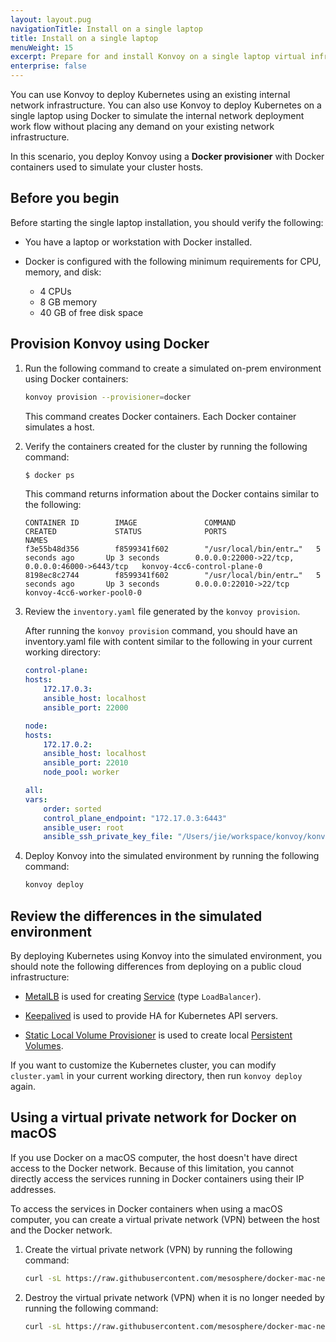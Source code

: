 ```yaml
---
layout: layout.pug
navigationTitle: Install on a single laptop
title: Install on a single laptop
menuWeight: 15
excerpt: Prepare for and install Konvoy on a single laptop virtual infrastructure
enterprise: false
---
```

You can use Konvoy to deploy Kubernetes using an existing internal network infrastructure.
You can also use Konvoy to deploy Kubernetes on a single laptop using Docker to simulate the internal network deployment work flow without placing any demand on your existing network infrastructure.

In this scenario, you deploy Konvoy using a **Docker provisioner** with Docker containers used to simulate your cluster hosts.

## Before you begin
Before starting the single laptop installation, you should verify the following:

- You have a laptop or workstation with Docker installed.

- Docker is configured with the following minimum requirements for CPU, memory, and disk:
    - 4 CPUs
    - 8 GB memory
    - 40 GB of free disk space

## Provision Konvoy using Docker

1. Run the following command to create a simulated on-prem environment using Docker containers:

    ```bash
    konvoy provision --provisioner=docker
    ```

    This command creates Docker containers.
    Each Docker container simulates a host.

1. Verify the containers created for the cluster by running the following command:

    ```bash
    $ docker ps
    ```

    This command returns information about the Docker contains similar to the following:

    ```
    CONTAINER ID        IMAGE               COMMAND                  CREATED             STATUS              PORTS                                            NAMES
    f3e55b48d356        f8599341f602        "/usr/local/bin/entr…"   5 seconds ago       Up 3 seconds        0.0.0.0:22000->22/tcp, 0.0.0.0:46000->6443/tcp   konvoy-4cc6-control-plane-0
    8198ec8c2744        f8599341f602        "/usr/local/bin/entr…"   5 seconds ago       Up 3 seconds        0.0.0.0:22010->22/tcp                            konvoy-4cc6-worker-pool0-0
    ```

1. Review the `inventory.yaml` file generated by the `konvoy provision`.

    After running the `konvoy provision` command, you should have an inventory.yaml file with content similar to the following in your current working directory:

    ```yaml
    control-plane:
    hosts:
        172.17.0.3:
        ansible_host: localhost
        ansible_port: 22000

    node:
    hosts:
        172.17.0.2:
        ansible_host: localhost
        ansible_port: 22010
        node_pool: worker

    all:
    vars:
        order: sorted
        control_plane_endpoint: "172.17.0.3:6443"
        ansible_user: root
        ansible_ssh_private_key_file: "/Users/jie/workspace/konvoy/konvoy-ssh.pem"
    ```

1. Deploy Konvoy into the simulated environment by running the following command:

    ```bash
    konvoy deploy
    ```

## Review the differences in the simulated environment

By deploying Kubernetes using Konvoy into the simulated environment, you should note the following differences from deploying on a public cloud infrastructure:

- [MetalLB][1] is used for creating [Service][4] (type `LoadBalancer`).

- [Keepalived][2] is used to provide HA for Kubernetes API servers.

- [Static Local Volume Provisioner][3] is used to create local [Persistent Volumes][5].

If you want to customize the Kubernetes cluster, you can modify `cluster.yaml` in your current working directory, then run `konvoy deploy` again.

## Using a virtual private network for Docker on macOS

If you use Docker on a macOS computer, the host doesn't have direct access to the Docker network.
Because of this limitation, you cannot directly access the services running in Docker containers using their IP addresses.

To access the services in Docker containers when using a macOS computer, you can create a virtual private network (VPN) between the host and the Docker network.

1. Create the virtual private network (VPN) by running the following command:

    ```bash
    curl -sL https://raw.githubusercontent.com/mesosphere/docker-mac-network/master/mac-network.sh | bash -s create
    ```

1. Destroy the virtual private network (VPN) when it is no longer needed by running the following command:

    ```bash
    curl -sL https://raw.githubusercontent.com/mesosphere/docker-mac-network/master/mac-network.sh | bash -s destroy
    ```

[1]: https://metallb.universe.tf/
[2]: https://www.keepalived.org/
[3]: https://github.com/kubernetes-sigs/sig-storage-local-static-provisioner
[4]: https://kubernetes.io/docs/concepts/services-networking/service/
[5]: https://kubernetes.io/docs/concepts/storage/persistent-volumes/